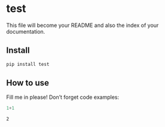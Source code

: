 test
================

<!-- WARNING: THIS FILE WAS AUTOGENERATED! DO NOT EDIT! -->

This file will become your README and also the index of your
documentation.

## Install

``` sh
pip install test
```

## How to use

Fill me in please! Don’t forget code examples:

``` python
1+1
```

    2
